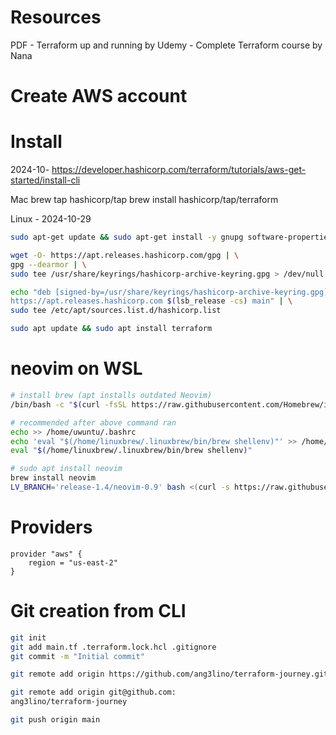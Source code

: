 
# Resources
PDF - Terraform up and running by 
Udemy - Complete Terraform course by Nana

# Create AWS account


# Install  
2024-10-
https://developer.hashicorp.com/terraform/tutorials/aws-get-started/install-cli

Mac
brew tap hashicorp/tap
brew install hashicorp/tap/terraform

Linux - 2024-10-29

```sh
sudo apt-get update && sudo apt-get install -y gnupg software-properties-common

wget -O- https://apt.releases.hashicorp.com/gpg | \
gpg --dearmor | \
sudo tee /usr/share/keyrings/hashicorp-archive-keyring.gpg > /dev/null

echo "deb [signed-by=/usr/share/keyrings/hashicorp-archive-keyring.gpg] \
https://apt.releases.hashicorp.com $(lsb_release -cs) main" | \
sudo tee /etc/apt/sources.list.d/hashicorp.list

sudo apt update && sudo apt install terraform
```

# neovim on WSL

```sh
# install brew (apt installs outdated Neovim)
/bin/bash -c "$(curl -fsSL https://raw.githubusercontent.com/Homebrew/install/HEAD/install.sh)"

# recommended after above command ran
echo >> /home/uwuntu/.bashrc
echo 'eval "$(/home/linuxbrew/.linuxbrew/bin/brew shellenv)"' >> /home/uwuntu/.bashrc
eval "$(/home/linuxbrew/.linuxbrew/bin/brew shellenv)"

# sudo apt install neovim
brew install neovim
LV_BRANCH='release-1.4/neovim-0.9' bash <(curl -s https://raw.githubusercontent.com/LunarVim/LunarVim/release-1.4/neovim-0.9/utils/installer/install.sh)

```


# Providers

```hcl
provider "aws" {
    region = "us-east-2"
}
```


# Git creation from CLI

```sh
git init
git add main.tf .terraform.lock.hcl .gitignore
git commit -m "Initial commit"

git remote add origin https://github.com/ang3lino/terraform-journey.git

git remote add origin git@github.com:
ang3lino/terraform-journey

git push origin main
```